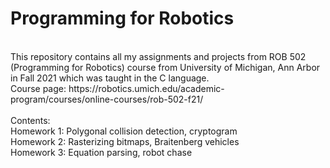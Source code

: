 # Programming for Robotics 
<br />
This repository contains all my assignments and projects from ROB 502 (Programming for Robotics) course from University of Michigan, Ann Arbor in Fall 2021 which was taught in the C language. <br />Course page: https://robotics.umich.edu/academic-program/courses/online-courses/rob-502-f21/
<br />
<br />
Contents:
<br />
Homework 1: Polygonal collision detection, cryptogram <br />
Homework 2: Rasterizing bitmaps, Braitenberg vehicles <br />
Homework 3: Equation parsing, robot chase <br />
